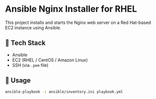 # Ansible Nginx Installer for RHEL

This project installs and starts the Nginx web server on a Red Hat-based EC2 instance using Ansible.

## 🔧 Tech Stack
- Ansible
- EC2 (RHEL / CentOS / Amazon Linux)
- SSH (via `.pem` file)

## 🚀 Usage

```bash
ansible-playbook -i ansible/inventory.ini playbook.yml
